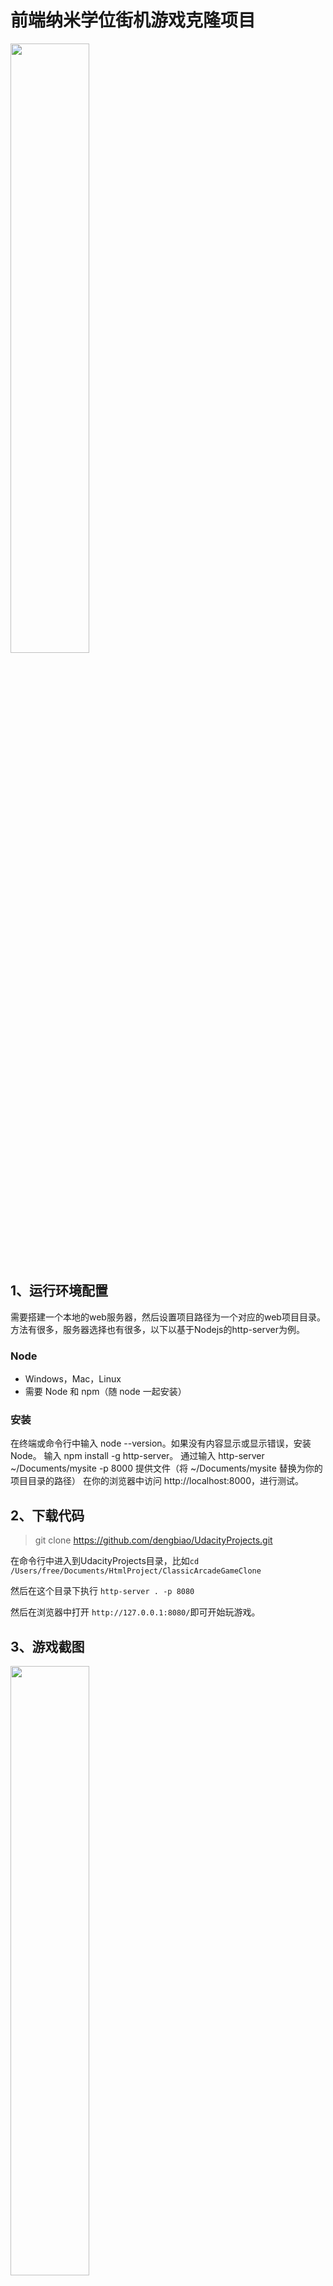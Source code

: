 
前端纳米学位街机游戏克隆项目
===============================
<img src="https://github.com/dengbiao/UdacityProjects/blob/master/ClassicArcadeGameClone/record.gif" width="50%" height="50%">


## 1、运行环境配置
需要搭建一个本地的web服务器，然后设置项目路径为一个对应的web项目目录。
方法有很多，服务器选择也有很多，以下以基于Nodejs的http-server为例。

### Node
- Windows，Mac，Linux
- 需要 Node 和 npm（随 node 一起安装）

### 安装
在终端或命令行中输入 node --version。如果没有内容显示或显示错误，安装 Node。
输入 npm install -g http-server。
通过输入 http-server ~/Documents/mysite -p 8000 提供文件（将 ~/Documents/mysite 替换为你的项目目录的路径）
在你的浏览器中访问 http://localhost:8000，进行测试。

## 2、下载代码
>git clone https://github.com/dengbiao/UdacityProjects.git

在命令行中进入到UdacityProjects目录，比如`cd /Users/free/Documents/HtmlProject/ClassicArcadeGameClone`

然后在这个目录下执行 `http-server . -p 8080`

然后在浏览器中打开 `http://127.0.0.1:8080/`即可开始玩游戏。

## 3、游戏截图
<img src="http://p4joo743u.bkt.clouddn.com/README-2018328111347.png" width="50%" height="50%">

<img src="http://p4joo743u.bkt.clouddn.com/README-2018328111355.png" width="50%" height="50%">

<img src="http://p4joo743u.bkt.clouddn.com/README-2018328111359.png" width="50%" height="50%">

## 4、Q&A
第一个JS完成的游戏项目，可玩性一般，纯练手，有问题可以私聊交流。